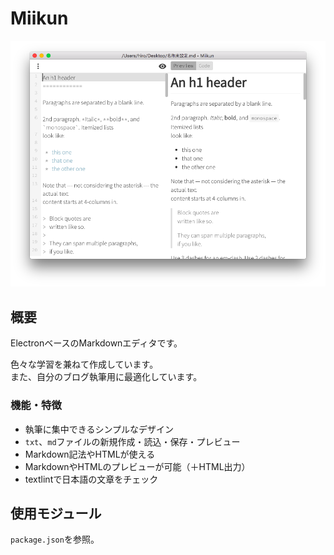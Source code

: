 Miikun
==
<img src="assets/img/screenshot.png">

## 概要
ElectronベースのMarkdownエディタです。

色々な学習を兼ねて作成しています。  
また、自分のブログ執筆用に最適化しています。

### 機能・特徴
* 執筆に集中できるシンプルなデザイン
* `txt`、`md`ファイルの新規作成・読込・保存・プレビュー
* Markdown記法やHTMLが使える
* MarkdownやHTMLのプレビューが可能（＋HTML出力）
* textlintで日本語の文章をチェック


## 使用モジュール
`package.json`を参照。
